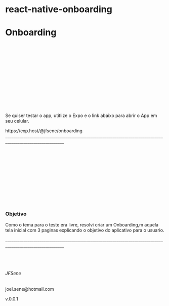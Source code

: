 # react-native-onboarding
<h1>Onboarding</h1>
<br><br>
<br><br>
<br><br>
<br><br>
<br><br>
<br><br>
<p>Se quiser testar o app, utitlize o Expo e o link abaixo para abrir o App em seu celular.</p>
https://exp.host/@jfsene/onboarding
___________________________________________________________________________________________________________
<br><br>
<br><br>
<br><br>
<br><br>
<br><br>
<br><br>
<h3>Objetivo</h3>
<p>Como o tema para o teste era livre, resolvi criar um Onboarding,m aquela tela inicial com 3 paginas explicando o objetivo do aplicativo para o usuario.</p>
___________________________________________________________________________________________________________
<br><br>
<br><br>


<h6>JFSene</h6>
<p>joel.sene@hotmail.com</p>
v.0.0.1


